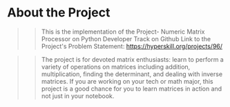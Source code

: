 # About the Project
> > This is the implementation of the Project- Numeric Matrix Processor on Python Developer Track on Github
    Link to the Project's Problem Statement: https://hyperskill.org/projects/96/
    
> > The project is for devoted matrix enthusiasts: learn to perform a variety of operations on matrices including addition, multiplication, finding the determinant, and dealing with inverse matrices. If you are working on your tech or math major, this project is a good chance for you to learn matrices in action and not just in your notebook.
